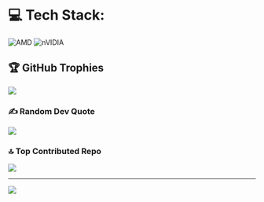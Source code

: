 
# 💻 Tech Stack:
![AMD](https://img.shields.io/badge/AMD-%23000000.svg?style=for-the-badge&logo=amd&logoColor=white) ![nVIDIA](https://img.shields.io/badge/nVIDIA-%2376B900.svg?style=for-the-badge&logo=nVIDIA&logoColor=white)

## 🏆 GitHub Trophies
![](https://github-profile-trophy.vercel.app/?username=xrej005&theme=dark&no-frame=true&no-bg=true&margin-w=4)

### ✍️ Random Dev Quote
![](https://quotes-github-readme.vercel.app/api?type=vetical&theme=dark)

### 🔝 Top Contributed Repo
![](https://github-contributor-stats.vercel.app/api?username=xrej005&limit=5&theme=dark&combine_all_yearly_contributions=true)

---
[![](https://visitcount.itsvg.in/api?id=xrej005&icon=0&color=0)](https://visitcount.itsvg.in)

<!-- Proudly created with GPRM ( https://gprm.itsvg.in ) -->
